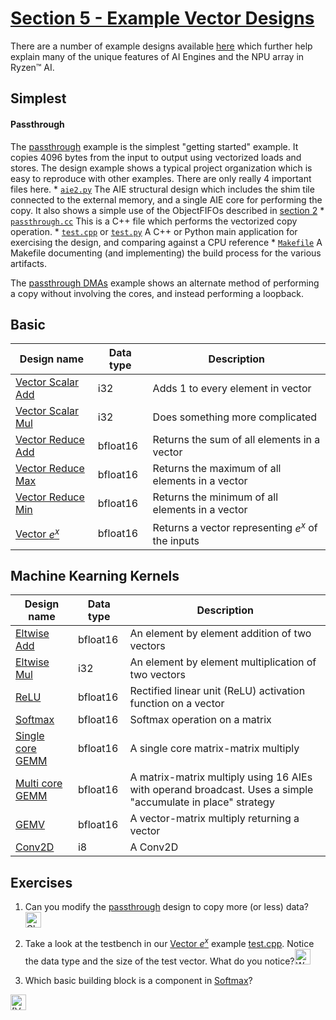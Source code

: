<!---//===- README.md --------------------------*- Markdown -*-===//
//
// This file is licensed under the Apache License v2.0 with LLVM Exceptions.
// See https://llvm.org/LICENSE.txt for license information.
// SPDX-License-Identifier: Apache-2.0 WITH LLVM-exception
//
// Copyright (C) 2022, Advanced Micro Devices, Inc.
// 
//===----------------------------------------------------------------------===//-->

# <ins>Section 5 - Example Vector Designs</ins>

There are a number of example designs available [here](../../programming_examples/) which further help explain many of the unique features of AI Engines and the NPU array in Ryzen™ AI.

## Simplest

#### Passthrough

The [passthrough](../../programming_examples/basic/passthrough_kernel/) example is the simplest "getting started" example.  It copies 4096 bytes from the input to output using vectorized loads and stores.  The design example shows a typical project organization which is easy to reproduce with other examples.  There are only really 4 important files here.
    * [`aie2.py`](../../programming_examples/basic/passthrough_kernel/aie2.py) The AIE structural design which includes the shim tile connected to the external memory, and a single AIE core for performing the copy.  It also shows a simple use of the ObjectFIFOs described in [section 2](../section-2)
    * [`passthrough.cc`](../../aie_kernels/generic/passThrough.cc)  This is a C++ file which performs the vectorized copy operation.
    * [`test.cpp`](../../programming_examples/basic/passthrough_kernel/test.cpp) or [`test.py`](../../programming_examples/basic/passthrough_kernel/test.py) A C++ or Python main application for exercising the design, and comparing against a CPU reference
    * [`Makefile`](../../programming_examples/basic/passthrough_kernel/Makefile) A Makefile documenting (and implementing) the build process for the various artifacts.

The [passthrough DMAs](../../programming_examples/basic/passthrough_dmas/) example shows an alternate method of performing a copy without involving the cores, and instead performing a loopback.

## Basic

| Design name | Data type | Description |
|-|-|-|
| [Vector Scalar Add](../../programming_examples/basic/vector_scalar_add/) | i32 |Adds 1 to every element in  vector | 
| [Vector Scalar Mul](../../programming_examples/basic/vector_scalar_mul/) | i32 | Does something more complicated | 
| [Vector Reduce Add](../../programming_examples/basic/vector_reduce_add/) | bfloat16 | Returns the sum of all elements in a vector | 
| [Vector Reduce Max](../../programming_examples/basic/vector_reduce_max/) | bfloat16 | Returns the maximum of all elements in a vector | 
| [Vector Reduce Min](../../programming_examples/basic/vector_reduce_min/) | bfloat16 | Returns the minimum of all elements in a vector | 
| [Vector $e^x$](../../programming_examples/basic/vector_exp/) | bfloat16 | Returns a vector representing $e^x$ of the inputs | 

## Machine Kearning Kernels

| Design name | Data type | Description | 
|-|-|-|
| [Eltwise Add](../../programming_examples/ml/eltwise_add/) | bfloat16 | An element by element addition of two vectors | 
| [Eltwise Mul](../../programming_examples/ml/eltwise_mul/) | i32 | An element by element multiplication of two vectors | 
| [ReLU](../../programming_examples/ml/relu/) | bfloat16 | Rectified linear unit (ReLU) activation function on a vector| 
| [Softmax](../../programming_examples/ml/softmax/) | bfloat16 | Softmax operation on a matrix  | 
| [Single core GEMM](../../programming_examples/basic/matrix_multiplication/single_core) | bfloat16 | A single core matrix-matrix multiply | 
| [Multi core GEMM](../../programming_examples/basic/matrix_multiplication/whole_array) | bfloat16 | A matrix-matrix multiply using 16 AIEs with operand broadcast.  Uses a simple "accumulate in place" strategy | 
| [GEMV](../../programming_examples/basic/matrix_multiplication/matrix_vector) | bfloat16 | A vector-matrix multiply returning a vector
| [Conv2D](../../programming_examples/basic/vector_exp/) | i8 | A Conv2D | 

## Exercises

1. Can you modify the [passthrough](../../programming_examples/basic/passthrough_kernel/) design to copy more (or less) data? <img src="../../../mlir_tutorials/images/answer1.jpg" title="Check the Makefile...PASSTHROUGH_SIZE" height=25>

1. Take a look at the testbench in our [Vector $e^x$](../../programming_examples/basic/vector_exp/) example [test.cpp](../../programming_examples/basic/vector_exp/test.cpp). Notice the data type and the size of the test vector. What do you notice?<img src="../../../mlir_tutorials/images/answer1.jpg" title="We are testing 65536 values or 2^16, therefore testing all possible bfloat16 values through the approximation." height=25>

1. Which basic building block is a component in [Softmax](../../programming_examples/ml/softmax/)?
<img src="../../../mlir_tutorials/images/answer1.jpg" title="[Vector $e^x$](../../programming_examples/basic/vector_exp/)" height=25>
